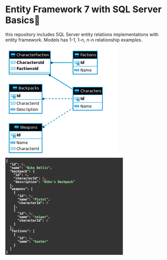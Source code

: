   # Entity Framework 7 with SQL Server Basics📝 

  this repository includes SQL Server entity relations implementations with entity framework. Models has 1-1, 1-n, n-n relationship examples.

![Db ER Diagram](image.png)![Full Json Object](image-1.png)